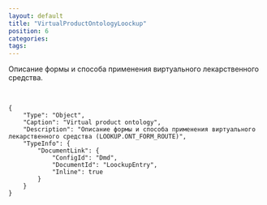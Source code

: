 ```yaml
---
layout: default
title: "VirtualProductOntologyLoockup"
position: 6
categories: 
tags: 
---
```


Описание формы и способа применения виртуального лекарственного средства.

 

```
{
	"Type": "Object",
	"Caption": "Virtual product ontology",
	"Description": "Описание формы и способа применения виртуального лекарственного средства (LOOKUP.ONT_FORM_ROUTE)",
	"TypeInfo": {
		"DocumentLink": {
			"ConfigId": "Dmd",
			"DocumentId": "LoockupEntry",
			"Inline": true
		}
	}
}
```

 

 

